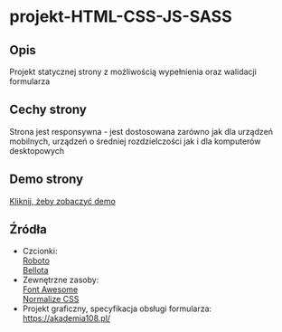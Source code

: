 # projekt-HTML-CSS-JS-SASS

## Opis 
Projekt statycznej strony z możliwością wypełnienia oraz walidacji formularza

## Cechy strony
Strona jest responsywna - jest dostosowana zarówno jak dla urządzeń mobilnych, urządzeń o średniej rozdzielczości jak i dla komputerów desktopowych
 
## Demo strony
[Kliknij, żeby zobaczyć demo](https://den0702.github.io/projekt-HTML-CSS-JS-SASS/)

## Źródła
- Czcionki:  
    [Roboto](https://fonts.google.com/specimen/Roboto)  
    [Bellota](https://fonts.google.com/specimen/Bellota)  
- Zewnętrzne zasoby:  
    [Font Awesome](https://use.fontawesome.com/releases/v5.0.7/css/all.css)  
    [Normalize CSS](https://github.com/kristerkari/normalize.scss/blob/master/_normalize.scss)
- Projekt graficzny, specyfikacja obsługi formularza:  
    https://akademia108.pl/
    

    
